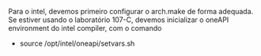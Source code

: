 Para o intel, devemos primeiro configurar o arch.make de forma adequada.
Se estiver usando o laboratório 107-C, devemos inicializar o oneAPI environment do intel compiler, com o comando
- source /opt/intel/oneapi/setvars.sh